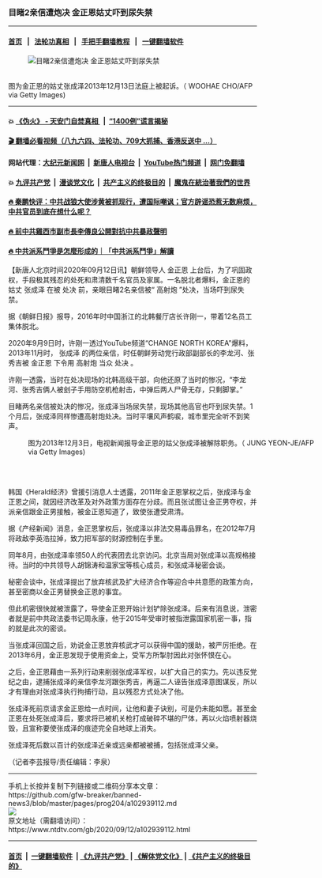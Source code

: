 ### 目睹2亲信遭炮决 金正恩姑丈吓到尿失禁
------------------------

#### [首页](https://github.com/gfw-breaker/banned-news3/blob/master/README.md) &nbsp;&nbsp;|&nbsp;&nbsp; [法轮功真相](https://github.com/begood0513/basic/blob/master/README.md)  &nbsp;&nbsp;|&nbsp;&nbsp; [手把手翻墙教程](https://github.com/gfw-breaker/guides/wiki)  &nbsp;&nbsp;|&nbsp;&nbsp; [一键翻墙软件](https://github.com/gfw-breaker/nogfw/blob/master/README.md)  



<div><div class="featured_image">
 <figure>
  <img alt="目睹2亲信遭炮决 金正恩姑丈吓到尿失禁" src="https://i.ntdtv.com/assets/uploads/2020/09/GettyImages-455644205-800x450.jpg"/>
 </figure><br/>
 <span class="caption">
  图为金正恩的姑丈张成泽2013年12月13日法庭上被起诉。（ WOOHAE CHO/AFP via Getty Images)
 </span>
</div>
</div><hr/>

#### 💥 [《伪火》 - 天安门自焚真相 ](http://141.164.51.119:10000/videos/blog/weihuo.html)&nbsp; |&nbsp; [“1400例”谎言揭秘  ](http://141.164.51.119:10000/videos/blog/jiexi1400.html)

#### [ 🎬  翻墙必看视频（八九六四、法轮功、709大抓捕、香港反送中 ...）](https://github.com/gfw-breaker/links/blob/master/banned.md)

#### 网站代理：[大纪元新闻网](http://167.172.10.89:10080/gb/) &nbsp;|&nbsp; [新唐人电视台](http://167.172.10.89:8808/gb/)  &nbsp;|&nbsp; [YouTube热门频道](http://158.247.203.241/youtube.html) &nbsp;|&nbsp; [网门免翻墙](http://158.247.203.241:11000/show.aspx?name=ogHome)

#### 💥 [九评共产党](http://141.164.51.119:10000/videos/res/jiuping/)&nbsp; |&nbsp; [漫谈党文化](http://141.164.51.119:10000/videos/res/mtdwh/)&nbsp; |&nbsp; [共产主义的终极目的](http://141.164.51.119:10000/videos/res/zjmd/)&nbsp; |&nbsp; [魔鬼在統治著我們的世界](http://141.164.51.119:10000/videos/res/TheSpecter/)  

#### [ 🔥  秦鹏快评：中共战狼大使涉黄被抓现行，遭国际嘲讽；官方辟谣恐惹无数麻烦，中共官员到底在想什么呢？](http://141.164.51.119:10000/videos/news/qp03.html)

#### [ 🔥  前中共雞西市副市長李傳良公開對抗中共暴政聲明](http://141.164.51.119:10000/videos/news/../tui/index.html)

#### [ 🔥  中共派系鬥爭是怎麼形成的｜「中共派系鬥爭」解讀](http://141.164.51.119:10000/videos/news/don02.html)

<div><div class="post_content" itemprop="articleBody">
 <p>
  【新唐人北京时间2020年09月12日讯】朝鲜领导人
  <ok href="https://www.ntdtv.com/gb/金正恩.htm">
   金正恩
  </ok>
  上台后，为了巩固政权，手段极其残忍的处死和肃清数千名官员及家属。一名脱北者爆料，金正恩的
  <ok href="https://www.ntdtv.com/gb/姑丈.htm">
   姑丈
  </ok>
  <ok href="https://www.ntdtv.com/gb/张成泽.htm">
   张成泽
  </ok>
  在被
  <ok href="https://www.ntdtv.com/gb/处决.htm">
   处决
  </ok>
  前，亲眼目睹2名亲信被“
  <ok href="https://www.ntdtv.com/gb/高射炮.htm">
   高射炮
  </ok>
  ”处决，当场吓到尿失禁。
 </p>
 <p>
  据《朝鲜日报》报导，2016年时中国浙江的北韩餐厅店长许刚一，带着12名员工集体脱北。
 </p>
 <p>
  2020年9月9日时，许刚一透过YouTube频道“CHANGE NORTH KOREA”爆料，2013年11月时，
  <ok href="https://www.ntdtv.com/gb/张成泽.htm">
   张成泽
  </ok>
  的两位亲信，时任朝鲜劳动党行政部副部长的李龙河、张秀吉被
  <ok href="https://www.ntdtv.com/gb/金正恩.htm">
   金正恩
  </ok>
  下令用
  <ok href="https://www.ntdtv.com/gb/高射炮.htm">
   高射炮
  </ok>
  当众
  <ok href="https://www.ntdtv.com/gb/处决.htm">
   处决
  </ok>
  。
 </p>
 <p>
  许刚一透露，当时在处决现场的北韩高级干部，向他还原了当时的惨况，“李龙河、张秀吉俩人被刽子手用防空机枪射击，中弹后两人尸骨无存，只剩脚掌。”
 </p>
 <p>
  目睹两名亲信被处决的惨况，张成泽当场尿失禁，现场其他高官也吓到尿失禁。1个月后，张成泽同样惨遭高射炮处决。当时平壤风声鹤唳，城市里完全听不到笑声。
 </p>
 <figure class="wp-caption alignnone" id="attachment_102939129" style="width: 600px">
  <ok href="https://i.ntdtv.com/assets/uploads/2020/09/GettyImages-453266971.jpg">
   <img alt="" class="size-medium wp-image-102939129" src="https://i.ntdtv.com/assets/uploads/2020/09/GettyImages-453266971-600x338.jpg"/>
  </ok>
  <br/><figcaption class="wp-caption-text">
   图为2013年12月3日，电视新闻报导金正恩的姑父张成泽被解除职务。（ JUNG YEON-JE/AFP via Getty Images)
  </figcaption><br/>
 </figure><br/>
 <p>
  韩国《Herald经济》曾援引消息人士透露，2011年金正恩掌权之后，张成泽与金正恩之间，就因经济改革及对外政策方面存在分歧。而且张试图让金正男夺权，并派亲信跟金正男接触，被金正恩知道了，致使张遭受肃清。
 </p>
 <p>
  据《产经新闻》消息，金正恩掌权后，张成泽以非法交易毒品罪名，在2012年7月将政敌李英浩拉掉，致力把军部的财源控制在手里。
 </p>
 <p>
  同年8月，由张成泽率领50人的代表团去北京访问。北京当局对张成泽以高规格接待。当时的中共领导人胡锦涛和温家宝等核心成员，和张成泽秘密会谈。
 </p>
 <p>
  秘密会谈中，张成泽提出了放弃核武及扩大经济合作等迎合中共意愿的政策方向，甚至密商以金正男替换金正恩的事宜。
 </p>
 <p>
  但此机密很快就被泄露了，导使金正恩开始计划铲除张成泽。后来有消息说，泄密者就是前中共政法委书记周永康，他于2015年受审时被指泄露国家机密一事，指的就是此次的密谈。
 </p>
 <p>
  当张成泽回国之后，劝说金正恩放弃核武才可以获得中国的援助，被严厉拒绝。在2013年6月，金正恩发现于使用资金上，受军方所掣肘因此对张怀恨在心。
 </p>
 <p>
  之后，金正恩藉由一系列行动来削弱张成泽军权，以扩大自己的实力。先以违反党纪之由，逮捕张成泽的亲信李龙河跟张秀吉，再逼二人诬告张成泽意图谋反，所以才有理由对张成泽执行拘捕行动，且以残忍方式处决了他。
 </p>
 <p>
  张成泽死前京请求金正恩给一点时间，让他和妻子诀别，可是仍未能如愿。甚至金正恩在处死张成泽后，要求将已被机关枪打成破碎不堪的尸体，再以火焰喷射器烧毁，且宣称要使张成泽的痕迹完全自地球上消失。
 </p>
 <p>
  张成泽死后数以百计的张成泽近亲或远亲都被被捕，包括张成泽父亲。
 </p>
 <p>
  （记者李芸报导/责任编辑：李泉）
 </p>
 <div class="single_ad">
 </div>
</div>
</div>
<hr/>
手机上长按并复制下列链接或二维码分享本文章：<br/>
https://github.com/gfw-breaker/banned-news3/blob/master/pages/prog204/a102939112.md <br/>
<a href='https://github.com/gfw-breaker/banned-news3/blob/master/pages/prog204/a102939112.md'><img src='https://github.com/gfw-breaker/banned-news3/blob/master/pages/prog204/a102939112.md.png'/></a> <br/>
原文地址（需翻墙访问）：https://www.ntdtv.com/gb/2020/09/12/a102939112.html


------------------------
#### [首页](https://github.com/gfw-breaker/banned-news3/blob/master/README.md) &nbsp;|&nbsp; [一键翻墙软件](https://github.com/gfw-breaker/nogfw/blob/master/README.md) &nbsp;| [《九评共产党》](https://github.com/gfw-breaker/9ping.md/blob/master/README.md#九评之一评共产党是什么) | [《解体党文化》](https://github.com/gfw-breaker/jtdwh.md/blob/master/README.md) | [《共产主义的终极目的》](https://github.com/gfw-breaker/gczydzjmd.md/blob/master/README.md)


<img src='http://gfw-breaker.win/banned-news3/pages/prog204/a102939112.md' width='0px' height='0px'/>